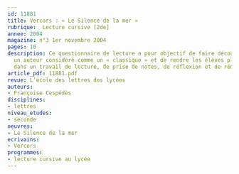 ```yaml
---
id: 11881
title: Vercors : « Le Silence de la mer »
rubrique:  Lecture cursive [2de]
annee: 2004
magazine: n°3 1er novembre 2004
pages: 10
description: Ce questionnaire de lecture a pour objectif de faire découvrir à la classe
  un auteur considéré comme un « classique » et de rendre les élèves plus autonomes
  dans un travail de lecture, de prise de notes, de réflexion et de rédaction.
article_pdf: 11881.pdf
revue: L’école des lettres des lycées
auteurs:
- Françoise Cespédès
disciplines:
- lettres
niveau_etudes:
- seconde
oeuvres:
- Le Silence de la mer
ecrivains:
- Vercors
programmes:
- lecture cursive au lycée
---
```

